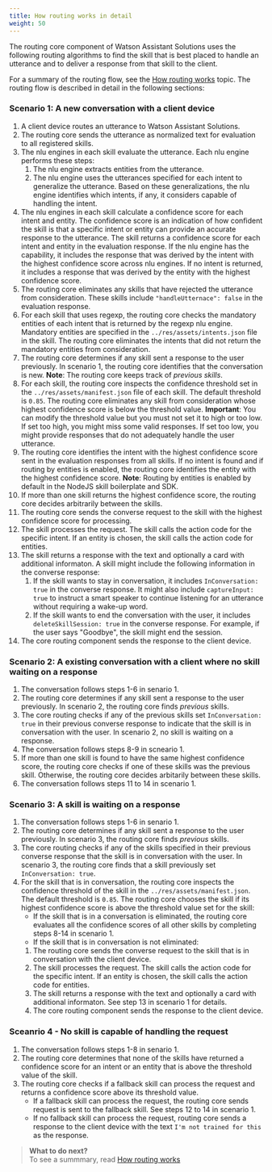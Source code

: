 ```yaml
---
title: How routing works in detail
weight: 50
---
```

The routing core component of Watson Assistant Solutions uses the following routing algorithms to find the skill that is best placed to handle an utterance and to deliver a response from that skill to the client.

For a summary of the routing flow, see the [How routing works]({{site.baseurl}}/understand-service/how-it-works) topic.  The routing flow is described in detail in the following sections:

### Scenario 1: A new conversation with a client device

1. A client device routes an utterance to Watson Assistant Solutions.
2. The routing core sends the utterance as normalized text for evaluation to all registered skills.
3. The nlu engines in each skill evaluate the utterance.  Each nlu engine performs these steps:
    1. The nlu engine extracts entities from the utterance.  
    2. The nlu engine uses the utterances specified for each intent to generalize the utterance.  Based on these generalizations, the nlu engine identifies which intents, if any, it considers capable of handling the intent.
4. The nlu engines in each skill calculate a confidence score for each intent and entity.  The confidence score is an indication of how confident the skill is that a specific intent or entity can provide an accurate response to the utterance.  The skill returns a confidence score for each intent and entity in the evaluation response.  If the nlu engine has the capability, it includes the response that was derived by the intent with the highest confidence score across nlu engines.  If no intent is returned, it includes a response that was derived by the entity with the highest confidence score.
5. The routing core eliminates any skills that have rejected the utterance from consideration.  These skills include `"handleUtternace": false` in the evaluation response.
6. For each skill that uses regexp, the routing core checks the mandatory entities of each intent that is returned by the regexp nlu engine. Mandatory entities are specified in the `../res/assets/intents.json` file in the skill.  The routing core eliminates the intents that did not return the mandatory entities from consideration.
7. The routing core determines if any skill sent a response to the user previously.  In scenario 1, the routing core identifies that the conversation is new.  **Note**: The routing core keeps track of _previous skills_.
8. For each skill, the routing core inspects the confidence threshold set in the `../res/assets/manifest.json` file of each skill.  The default threshold is `0.85`.  The routing core eliminates any skill from consideration whose highest confidence score is below the threshold value. **Important**: You can modify the threshold value but you must not set it to high or too low. If set too high, you might miss some valid responses. If set too low, you might provide responses that do not adequately handle the user utterance.
9. The routing core identifies the intent with the highest confidence score sent in the evaluation responses from all skills. If no intent is found and if routing by entities is enabled, the routing core identifies the entity with the highest confidence score.  **Note**: Routing by entities is enabled by default in the NodeJS skill boilerplate and SDK.
10. If more than one skill returns the highest confidence score, the  routing core decides arbitrarily between the skills.
11. The routing core sends the converse request to the skill with the highest confidence score for processing.  
12. The skill processes the request.  The skill calls the action code for the specific intent.  If an entity is chosen, the skill calls the action code for entities.
13. The skill returns a response with the text and optionally a card with additional informaton.  A skill might include the following information in the converse response:
    1. If the skill wants to stay in conversation, it includes `InConversation: true` in the converse response.  It might also include `captureInput: true` to instruct a smart speaker to continue listening for an utterance without requiring a wake-up word.
    2. If the skill wants to end the conversation with the user, it includes `deleteSkillSession: true` in the converse response.  For example, if the user says "Goodbye", the skill might end the session.
14. The core routing component sends the response to the client device.

### Scenario 2: A existing conversation with a client where no skill waiting on a response

1. The conversation follows steps 1-6 in senario 1.  
2. The routing core determines if any skill sent a response to the user previously.  In scenario 2, the routing core finds _previous_ skills.
3. The core routing checks if any of the previous skills  set  `InConversation: true` in their previous converse response to indicate that the skill is in conversation with the user. In scenario 2, no skill is waiting on a response.
4. The conversation follows steps 8-9 in scneario 1.
5. If more than one skill is found to have the same highest confidence score, the routing core checks if one of these skills was the previous skill. Otherwise, the routing core decides arbitarily between these skills.
6. The conversation follows steps 11 to 14 in scenario 1.


### Scenario 3: A skill is waiting on a response

1. The conversation follows steps 1-6 in senario 1.  
2. The routing core determines if any skill sent a response to the user previously.  In scenario 3, the routing core finds _previous_ skills.
3. The core routing checks if any of the skills specified in their previous converse response that the skill is in conversation with the user. In scenario 3, the routing core finds that a skill previously set  `InConversation: true`.
4. For the skill that is in conversation, the  routing core inspects the confidence threshold of the skill  in the `../res/assets/manifest.json`.  The default threshold is `0.85`.  The routing core chooses the skill if its highest confidence score is above the threshold value set for the skill:
    - If the skill that is in a conversation is eliminated, the routing core evaluates all the confidence scores of all other skills by completing steps 8-14 in scenario 1.
    - If the skill that is in conversation is not eliminated:
     1. The routing core sends the converse request to the skill that is in conversation with the client device.
     2. The skill processes the request.  The skill calls the action code for the specific intent.  If an entity is chosen, the skill calls the action code for entities.
     3. The skill returns a response with the text and optionally a card with additional informaton. See step 13 in scenario 1 for details.
     4. The core routing component sends the response to the client device.
   
### Sceanrio 4 - No skill is capable of handling the request

1. The conversation follows steps 1-8 in senario 1.
2. The routing core determines that none of the skills have returned a confidence score for an intent or an entity that is above the threshold value of the skill.  
3. The routing core checks if a fallback skill can process the request and returns a confidence score above its threshold value.  
    - If a fallback skill can process the request, the routing core sends request is sent to the fallback skill.  See steps 12 to 14 in scenario 1.
    - If no fallback skill can process the request, routing core sends a response to the client device with the text `I'm not trained for this` as the response.

> **What to do next?**<br>
To see a summmary, read [How routing works]({{site.baseurl}}/understand-service/how-it-works)
